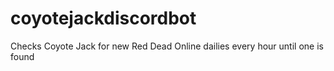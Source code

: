 # coyotejackdiscordbot
Checks Coyote Jack for new Red Dead Online dailies every hour until one is found
